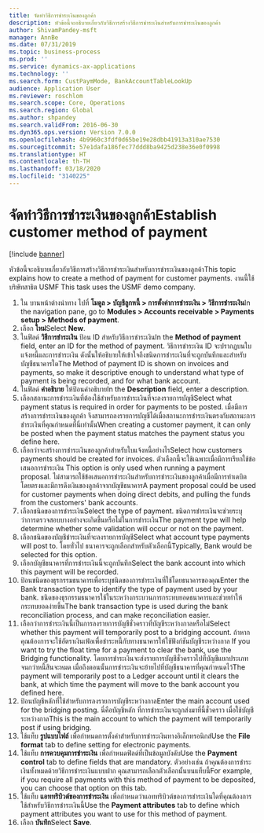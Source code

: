 ```yaml
---
title: จัดทำวิธีการชำระเงินของลูกค้า
description: หัวข้อนี้จะอธิบายเกี่ยวกับวิธีการสร้างวิธีการชำระเงินสำหรับการชำระเงินของลูกค้า
author: ShivamPandey-msft
manager: AnnBe
ms.date: 07/31/2019
ms.topic: business-process
ms.prod: ''
ms.service: dynamics-ax-applications
ms.technology: ''
ms.search.form: CustPaymMode, BankAccountTableLookUp
audience: Application User
ms.reviewer: roschlom
ms.search.scope: Core, Operations
ms.search.region: Global
ms.author: shpandey
ms.search.validFrom: 2016-06-30
ms.dyn365.ops.version: Version 7.0.0
ms.openlocfilehash: 4b9960c3fdf0d65be19e28dbb41913a310ae7530
ms.sourcegitcommit: 57e1dafa186fec77ddd8ba9425d238e36e0f0998
ms.translationtype: HT
ms.contentlocale: th-TH
ms.lasthandoff: 03/18/2020
ms.locfileid: "3140225"
---
```

# <a name="establish-customer-method-of-payment"></a><span data-ttu-id="4d7f2-103">จัดทำวิธีการชำระเงินของลูกค้า</span><span class="sxs-lookup"><span data-stu-id="4d7f2-103">Establish customer method of payment</span></span>

[!include [banner](../../includes/banner.md)]

<span data-ttu-id="4d7f2-104">หัวข้อนี้จะอธิบายเกี่ยวกับวิธีการสร้างวิธีการชำระเงินสำหรับการชำระเงินของลูกค้า</span><span class="sxs-lookup"><span data-stu-id="4d7f2-104">This topic explains how to create a method of payment for customer payments.</span></span> <span data-ttu-id="4d7f2-105">งานนี้ใช้บริษัทสาธิต USMF </span><span class="sxs-lookup"><span data-stu-id="4d7f2-105">This task uses the USMF demo company.</span></span>

1. <span data-ttu-id="4d7f2-106">ใน บานหน้าต่างนำทาง ไปที่ **โมดูล > บัญชีลูกหนี้ > การตั้งค่าการชำระเงิน > วิธีการชำระเงิน**</span><span class="sxs-lookup"><span data-stu-id="4d7f2-106">In the navigation pane, go to **Modules > Accounts receivable > Payments setup > Methods of payment**.</span></span>
2. <span data-ttu-id="4d7f2-107">เลือก **ใหม่**</span><span class="sxs-lookup"><span data-stu-id="4d7f2-107">Select **New**.</span></span>
3. <span data-ttu-id="4d7f2-108">ในฟิลด์ **วิธีการชำระเงิน** ป้อน ID สำหรับวิธีการชำระเงิน</span><span class="sxs-lookup"><span data-stu-id="4d7f2-108">In the **Method of payment** field, enter an ID for the method of payment.</span></span> <span data-ttu-id="4d7f2-109">วิธีการชำระเงิน ID จะปรากฏบนใบแจ้งหนี้และการชำระเงิน ดังนั้นให้อธิบายให้เข้าใจถึงชนิดการชำระเงินที่จะถูกบันทึกและสำหรับบัญชีธนาคารใด</span><span class="sxs-lookup"><span data-stu-id="4d7f2-109">The Method of payment ID is shown on invoices and payments, so make it descriptive enough to understand what type of payment is being recorded, and for what bank account.</span></span>  
4. <span data-ttu-id="4d7f2-110">ในฟิลด์ **คำอธิบาย** ให้ป้อนคำอธิบาย</span><span class="sxs-lookup"><span data-stu-id="4d7f2-110">In the **Description** field, enter a description.</span></span>
5. <span data-ttu-id="4d7f2-111">เลือกสถานะการชำระเงินที่ต้องใช้สำหรับการชำระเงินที่จะลงรายการบัญชี</span><span class="sxs-lookup"><span data-stu-id="4d7f2-111">Select what payment status is required in order for payments to be posted.</span></span> <span data-ttu-id="4d7f2-112">เมื่อมีการสร้างการชำระเงินของลูกค้า จึงสามารถลงรายการบัญชีได้เมื่อสถานะการชำระเงินตรงกับสถานะการชำระเงินที่คุณกำหนดที่นี่เท่านั้น</span><span class="sxs-lookup"><span data-stu-id="4d7f2-112">When creating a customer payment, it can only be posted when the payment status matches the payment status you define here.</span></span>  
6. <span data-ttu-id="4d7f2-113">เลือกว่าจะสร้างการชำระเงินของลูกค้าสำหรับใบแจ้งหนี้อย่างไร</span><span class="sxs-lookup"><span data-stu-id="4d7f2-113">Select how customers payments should be created for invoices.</span></span> <span data-ttu-id="4d7f2-114">ตัวเลือกนี้จะใช้เฉพาะเมื่อมีการเรียกใช้ข้อเสนอการชำระเงิน </span><span class="sxs-lookup"><span data-stu-id="4d7f2-114">This option is only used when running a payment proposal.</span></span> <span data-ttu-id="4d7f2-115">ไม่สามารถใช้ข้อเสนอการชำระเงินสำหรับการชำระเงินของลูกค้าเมื่อมีการทำเดบิตโดยตรงและมีการดึงเงินของลูกค้าจากบัญชีธนาคาร</span><span class="sxs-lookup"><span data-stu-id="4d7f2-115">A payment proposal could be used for customer payments when doing direct debits, and pulling the funds from the customers' bank accounts.</span></span>  
7. <span data-ttu-id="4d7f2-116">เลือกชนิดของการชำระเงิน</span><span class="sxs-lookup"><span data-stu-id="4d7f2-116">Select the type of payment.</span></span> <span data-ttu-id="4d7f2-117">ชนิดการชำระเงินจะช่วยระบุว่าการตรวจสอบบางอย่างจะเกิดขึ้นหรือไม่ในการชำระเงิน</span><span class="sxs-lookup"><span data-stu-id="4d7f2-117">The payment type will help determine whether some validation will occur or not on the payment.</span></span>  
8. <span data-ttu-id="4d7f2-118">เลือกชนิดของบัญชีชำระเงินที่จะลงรายการบัญชี</span><span class="sxs-lookup"><span data-stu-id="4d7f2-118">Select what account type payments will post to.</span></span> <span data-ttu-id="4d7f2-119">โดยทั่วไป ธนาคารจะถูกเลือกสำหรับตัวเลือกนี้</span><span class="sxs-lookup"><span data-stu-id="4d7f2-119">Typically, Bank would be selected for this option.</span></span>  
9. <span data-ttu-id="4d7f2-120">เลือกบัญชีธนาคารที่การชำระเงินนี้จะถูกบันทึก</span><span class="sxs-lookup"><span data-stu-id="4d7f2-120">Select the bank account into which this payment will be recorded.</span></span>
10. <span data-ttu-id="4d7f2-121">ป้อนชนิดของธุรกรรมธนาคารเพื่อระบุชนิดของการชำระเงินที่ใช้โดยธนาคารของคุณ</span><span class="sxs-lookup"><span data-stu-id="4d7f2-121">Enter the Bank transaction type to identify the type of payment used by your bank.</span></span> <span data-ttu-id="4d7f2-122">ชนิดของธุรกรรมธนาคารใช้ในระหว่างกระบวนการกระทบยอดธนาคารและช่วยทำให้กระทบยอดง่ายขึ้น</span><span class="sxs-lookup"><span data-stu-id="4d7f2-122">The bank transaction type is used during the bank reconciliation process, and can make reconciliation easier.</span></span>  
11. <span data-ttu-id="4d7f2-123">เลือกว่าการชำระเงินนี้เป็นการลงรายการบัญชีชั่วคราวที่บัญชีระหว่างกาลหรือไม่</span><span class="sxs-lookup"><span data-stu-id="4d7f2-123">Select whether this payment will temporarily post to a bridging account.</span></span> <span data-ttu-id="4d7f2-124">ถ้าหากคุณต้องการจะใช้อัตราเงินเฟ้อเพื่อชำระหนี้กับทางธนาคารให้ใช้ฟังก์ชันบัญชีระหว่างกาล </span><span class="sxs-lookup"><span data-stu-id="4d7f2-124">If you want to try the float time for a payment to clear the bank, use the Bridging functionality.</span></span> <span data-ttu-id="4d7f2-125">โดยการชำระเงินจะส่งรายการบัญชีชั่วคราวไปที่บัญชีแยกประเภทจนกว่าหนี้สินจะหมด เมื่อถึงตอนนั้นการชำระเงินจะย้ายไปที่บัญชีธนาคารที่คุณกำหนดไว้</span><span class="sxs-lookup"><span data-stu-id="4d7f2-125">The payment will temporarily post to a Ledger account until it clears the bank, at which time the payment will move to the bank account you defined here.</span></span>  
12. <span data-ttu-id="4d7f2-126">ป้อนบัญชีหลักที่ใช้สำหรับการลงรายการบัญชีระหว่างกาล</span><span class="sxs-lookup"><span data-stu-id="4d7f2-126">Enter the main account used for the bridging posting.</span></span> <span data-ttu-id="4d7f2-127">นี่คือบัญชีหลัก ที่การชำระเงินจะถูกส่งมาที่นี้ชั่วคราว เมื่อใช้บัญชีระหว่างกาล</span><span class="sxs-lookup"><span data-stu-id="4d7f2-127">This is the main account to which the payment will temporarily post if using bridging.</span></span>  
13. <span data-ttu-id="4d7f2-128">ใช้แท็บ **รูปแบบไฟล์** เพื่อกำหนดการตั้งค่าสำหรับการชำระเงินทางอิเล็กทรอนิกส์</span><span class="sxs-lookup"><span data-stu-id="4d7f2-128">Use the **File format** tab to define setting for electronic payments.</span></span>
14. <span data-ttu-id="4d7f2-129">ใช้แท็บ **การควบคุมการชำระเงิน** เพื่อกำหนดฟิลด์ที่เป็นข้อมูลบังคับ</span><span class="sxs-lookup"><span data-stu-id="4d7f2-129">Use the **Payment control** tab to define fields that are mandatory.</span></span> <span data-ttu-id="4d7f2-130">ตัวอย่างเช่น ถ้าคุณต้องการชำระเงินทั้งหมดด้วยวิธีการชำระเงินแบบฝาก คุณสามารถเลือกตัวเลือกนั้นบนแท็บนี้</span><span class="sxs-lookup"><span data-stu-id="4d7f2-130">For example, if you require all payments with this method of payment to be deposited, you can choose that option on this tab.</span></span>  
15. <span data-ttu-id="4d7f2-131">ใช้แท็บ **แอททริบิวต์ของการชำระเงิน** เพื่อกำหนดว่าแอททริบิวต์ของการชำระเงินใดที่คุณต้องการใช้สำหรับวิธีการชำระเงินนี้</span><span class="sxs-lookup"><span data-stu-id="4d7f2-131">Use the **Payment attributes** tab to define which payment attributes you want to use for this method of payment.</span></span>
16. <span data-ttu-id="4d7f2-132">เลือก **บันทึก**</span><span class="sxs-lookup"><span data-stu-id="4d7f2-132">Select **Save**.</span></span>

